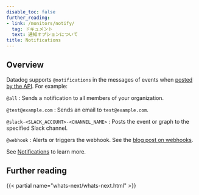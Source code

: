 ```yaml
---
disable_toc: false
further_reading:
- link: /monitors/notify/
  tag: ドキュメント
  text: 通知オプションについて
title: Notifications
---
```


## Overview

Datadog supports `@notifications` in the messages of events when [posted by the API][1]. For example:

`@all`
: Sends a notification to all members of your organization.

`@test@example.com`
: Sends an email to `test@example.com`.

`@slack-<SLACK_ACCOUNT>-<CHANNEL_NAME>`
: Posts the event or graph to the specified Slack channel.

`@webhook`
: Alerts or triggers the webhook. See the [blog post on webhooks][2].

See [Notifications][3] to learn more.

## Further reading

{{< partial name="whats-next/whats-next.html" >}}


[1]: /ja/api/latest/events/#post-an-event
[2]: https://www.datadoghq.com/blog/send-alerts-sms-customizable-webhooks-twilio
[3]: /ja/monitors/notify/